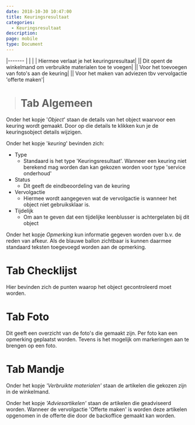 ```yaml
---
date: 2018-10-30 10:47:00
title: Keuringsresultaat
categories:
  - Keuringsresultaat
description:
page: mobile
type: Document
---
```

|-------                         |                                   |
|<i class="fas fa-arrow-left"></i>  |  Hiermee verlaat je het keuringsresultaat|
|<i class="fas fa-shopping-basket"></i>|  Dit opent de winkelmand om verbruikte materialen toe te voegen|
|<i class="fas fa-camera-retro"></i>|  Voor het toevoegen van foto's aan de keuring|
|<i class="fas fa-lightbulb"></i>|  Voor het maken van adviezen tbv vervolgactie 'offerte maken'|


># Tab Algemeen

Onder het kopje '*Object*' staan de details van het object waarvoor een keuring wordt gemaakt. Door op die details te klikken kun je de keuringsobject details wijzigen.

Onder het kopje '*keuring*' bevinden zich:
- Type
  - Standaard is het type 'Keuringsresultaat'. Wanneer een keuring niet berekend mag worden dan kan gekozen worden voor type 'service onderhoud'
- Status
  - Dit geeft de eindbeoordeling van de keuring
- Vervolgactie
  - Hiermee wordt aangegeven wat de vervolgactie is wanneer het object niet gebruiksklaar is.
- Tijdelijk
  - Om aan te geven dat een tijdelijke leenblusser is achtergelaten bij dit object

Onder het kopje *Opmerking* kun informatie gegeven worden over b.v. de reden van afkeur. 
Als de blauwe ballon zichtbaar is kunnen daarmee standaard teksten toegevoegd worden aan de opmerking.

# Tab Checklijst

Hier bevinden zich de punten waarop het object gecontroleerd moet worden.

# Tab Foto

Dit geeft een overzicht van de foto's die gemaakt zijn. Per foto kan een opmerking geplaatst worden. Tevens is het mogelijk om markeringen aan te brengen op een foto.

# Tab Mandje

Onder het kopje *'Verbruikte materialen'* staan de artikelen die gekozen zijn in de winkelmand.

Onder het kopje *'Adviesartikelen'* staan de artikelen die geadviseerd worden. Wanneer de vervolgactie 'Offerte maken' is worden deze artikelen opgenomen in de offerte die door de backoffice gemaakt kan worden.
